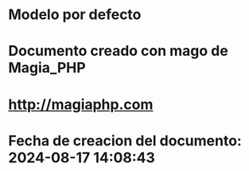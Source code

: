 # Modelo por defecto 
# Documento creado con mago de Magia_PHP 
# http://magiaphp.com 
# Fecha de creacion del documento: 2024-08-17 14:08:43 
